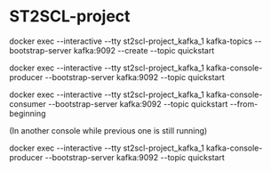 # ST2SCL-project

docker exec --interactive --tty st2scl-project_kafka_1 kafka-topics --bootstrap-server kafka:9092 --create --topic quickstart

docker exec --interactive --tty st2scl-project_kafka_1 kafka-console-producer --bootstrap-server kafka:9092 --topic quickstart

docker exec --interactive --tty st2scl-project_kafka_1 kafka-console-consumer --bootstrap-server kafka:9092 --topic quickstart --from-beginning

(In another console while previous one is still running)

docker exec --interactive --tty st2scl-project_kafka_1 kafka-console-producer --bootstrap-server kafka:9092 --topic quickstart
